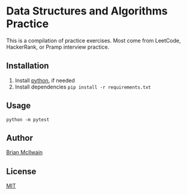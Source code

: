 # Data Structures and Algorithms Practice

This is a compilation of practice exercises. Most come from LeetCode, HackerRank, or Pramp interview practice.

## Installation
1. Install [python](https://www.python.org/downloads/), if needed
2. Install dependencies `pip install -r requirements.txt`

## Usage
`python -m pytest`

## Author
[Brian McIlwain](https://github.com/bmcilw1/)

## License
[MIT](https://choosealicense.com/licenses/mit/)